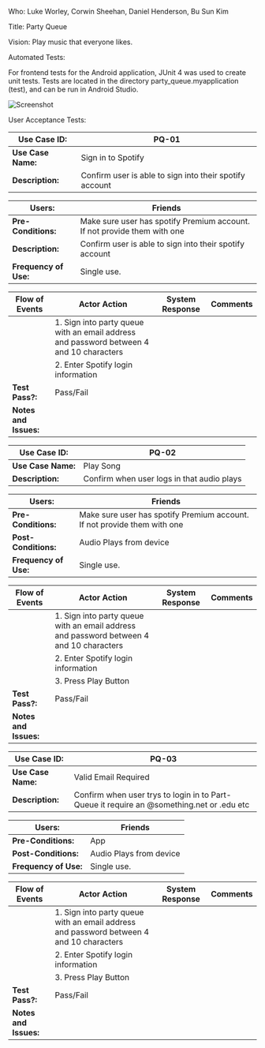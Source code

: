 Who: Luke Worley, Corwin Sheehan, Daniel Henderson, Bu Sun Kim

Title: Party Queue  

Vision: Play music that everyone likes.

Automated Tests: 

For frontend tests for the Android application, JUnit 4 was used to create unit tests. Tests are located in the directory party_queue.myapplication (test), and can be run in Android Studio.

![Screenshot](https://drive.google.com/file/d/1rhqs7-9Svk8_IyKgTpXQfo8AsDK9XcSWiw/view?usp=sharing)

User Acceptance Tests:



|  **Use Case ID:** | PQ-01 |
|------|------|
|**Use Case Name:**|Sign in to Spotify|
| **Description:** |Confirm user is able to sign into their spotify account|

|  **Users:** | Friends |
|------|------|
|**Pre-Conditions:**|Make sure user has spotify Premium account. If not provide them with one|
| **Description:** |Confirm user is able to sign into their spotify account|
|**Frequency of Use:**|Single use.|


|Flow of Events|Actor Action| System Response| Comments|
|------|------|------|------|
|                  |1. Sign into party queue with an email address and password between 4 and 10 characters| |  |
|                 | 2. Enter Spotify login information| | |
|**Test Pass?:**| Pass/Fail| | |
| **Notes and Issues:**| | | |


|  **Use Case ID:** | PQ-02 |
|------|------|
|**Use Case Name:**|Play Song|
| **Description:** |Confirm when user logs in that audio plays|

|  **Users:** | Friends |
|------|------|
|**Pre-Conditions:**|Make sure user has spotify Premium account. If not provide them with one|
| **Post-Conditions:** |Audio Plays from device|
|**Frequency of Use:**|Single use.|


|Flow of Events|Actor Action| System Response| Comments|
|------|------|------|------|
|                  |1. Sign into party queue with an email address and password between 4 and 10 characters| |  |
|                 | 2. Enter Spotify login information| | |
|                 | 3. Press Play Button| | |
|**Test Pass?:**| Pass/Fail| | |
| **Notes and Issues:**| | | |


|  **Use Case ID:** | PQ-03 |
|------|------|
|**Use Case Name:**|Valid Email Required|
| **Description:** |Confirm when user trys to login in to Part-Queue it require an @something.net or .edu etc|

|  **Users:** | Friends |
|------|------|
|**Pre-Conditions:**|App |
| **Post-Conditions:** |Audio Plays from device|
|**Frequency of Use:**|Single use.|


|Flow of Events|Actor Action| System Response| Comments|
|------|------|------|------|
|                  |1. Sign into party queue with an email address and password between 4 and 10 characters| |  |
|                 | 2. Enter Spotify login information| | |
|                 | 3. Press Play Button| | |
|**Test Pass?:**| Pass/Fail| | |
| **Notes and Issues:**| | | |
